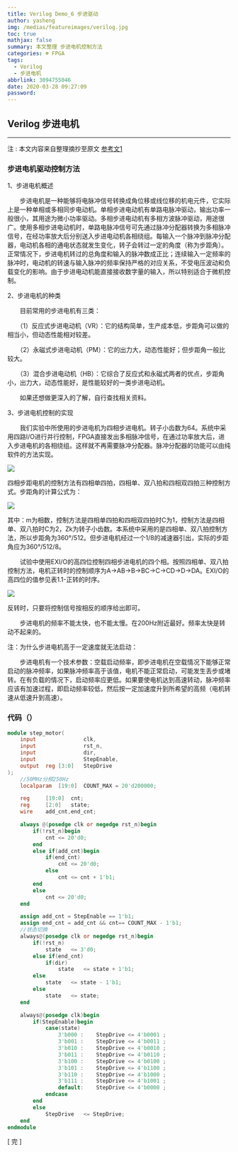 ```yaml
---
title: Verilog Demo_6 步进驱动
author: yasheng
img: /medias/featureimages/verilog.jpg
toc: true
mathjax: false
summary: 本文整理 步进电机控制方法
categories: ☸ FPGA
tags:
  - Verilog
  - 步进电机
abbrlink: 3094755046
date: 2020-03-28 09:27:09
password:
---
```


## Verilog  步进电机

---

注 : 本文内容来自整理摘抄至原文 [参考文1](https://www.cnblogs.com/kongtiao/archive/2011/08/16/2140528.html)

### 步进电机驱动控制方法

1、步进电机概述

　　步进电机是一种能够将电脉冲信号转换成角位移或线位移的机电元件，它实际上是一种单相或多相同步电动机。单相步进电动机有单路电脉冲驱动，输出功率一般很小，其用途为微小功率驱动。多相步进电动机有多相方波脉冲驱动，用途很广。使用多相步进电动机时，单路电脉冲信号可先通过脉冲分配器转换为多相脉冲信号，在经功率放大后分别送入步进电动机各相绕组。每输入一个脉冲到脉冲分配器，电动机各相的通电状态就发生变化，转子会转过一定的角度（称为步距角）。正常情况下，步进电机转过的总角度和输入的脉冲数成正比；连续输入一定频率的脉冲时，电动机的转速与输入脉冲的频率保持严格的对应关系，不受电压波动和负载变化的影响。由于步进电动机能直接接收数字量的输入，所以特别适合于微机控制。

2、步进电机的种类

　　目前常用的步进电机有三类：

　　（1）反应式步进电动机（VR）：它的结构简单，生产成本低，步距角可以做的相当小，但动态性能相对较差。

　　（2）永磁式步进电动机（PM）：它的出力大，动态性能好；但步距角一般比较大。

　　（3）混合步进电动机（HB）：它综合了反应式和永磁式两者的优点，步距角小，出力大，动态性能好，是性能较好的一类步进电动机。

　　如果还想做更深入的了解，自行查找相关资料。

3、步进电机控制的实现

　　我们实验中所使用的步进电机为四相步进电机。转子小齿数为64。系统中采用四路I/O进行并行控制，FPGA直接发出多相脉冲信号，在通过功率放大后，进入步进电机的各相绕组。这样就不再需要脉冲分配器。脉冲分配器的功能可以由纯软件的方法实现。

<img src="/images/post_images/verilog_demo_06_step_motor/step_motor_1.png">

四相步距电机的控制方法有四相单四拍，四相单、双八拍和四相双四拍三种控制方式。步距角的计算公式为：

<img src="/images/post_images/verilog_demo_06_step_motor/step_motor_2.png">

其中：m为相数，控制方法是四相单四拍和四相双四拍时C为1，控制方法是四相单、双八拍时C为2，Zk为转子小齿数。本系统中采用的是四相单、双八拍控制方法，所以步距角为360°/512。但步进电机经过一个1/8的减速器引出，实际的步距角应为360°/512/8。

　　试验中使用EXI/O的高四位控制四相步进电机的四个相。按照四相单、双八拍控制方法，电机正转时的控制顺序为A→AB→B→BC→C→CD→D→DA。EXI/O的高四位的值参见表1.1-正转的时序。

<img src="/images/post_images/verilog_demo_06_step_motor/step_motor_3.png">

反转时，只要将控制信号按相反的顺序给出即可。

　　步进电机的频率不能太快，也不能太慢。在200Hz附近最好。频率太快是转动不起来的。

注：为什么步进电机高于一定速度就无法启动：

　　步进电机有一个技术参数：空载启动频率，即步进电机在空载情况下能够正常启动的脉冲频率，如果脉冲频率高于该值，电机不能正常启动，可能发生丢步或堵转。在有负载的情况下，启动频率应更低。如果要使电机达到高速转动，脉冲频率应该有加速过程，即启动频率较低，然后按一定加速度升到所希望的高频（电机转速从低速升到高速）。

### 代码（）

```verilog
module step_motor(
    input				clk,
    input				rst_n,
    input				dir,
    input				StepEnable, 
    output	reg [3:0]	StepDrive
);
    //50MHz分频250Hz
    localparam	[19:0]	COUNT_MAX = 20'd200000;

    reg		[19:0]	cnt;
    reg		[2:0] 	state; 
    wire	add_cnt,end_cnt;	

    always @(posedge clk or negedge rst_n)begin
        if(!rst_n)begin
            cnt <= 20'd0;
        end
        else if(add_cnt)begin
            if(end_cnt)
                cnt <= 20'd0;
            else
                cnt <= cnt + 1'b1;
        end
        else
            cnt	<= 20'd0;
    end

    assign add_cnt = StepEnable == 1'b1;       
    assign end_cnt = add_cnt && cnt== COUNT_MAX - 1'b1;   
    //状态切换
    always@(posedge clk or negedge rst_n)begin
        if(!rst_n)
            state	<= 3'd0;
        else if(end_cnt)
            if(dir)
                state	<= state + 1'b1;
        else
            state	<= state - 1'b1;
        else
            state	<= state;
    end	

    always@(posedge clk)begin
        if(StepEnable)begin
            case(state)
                3'b000 :    StepDrive <= 4'b0001 ; 
                3'b001 :    StepDrive <= 4'b0011 ; 
                3'b010 :    StepDrive <= 4'b0010 ; 
                3'b011 :    StepDrive <= 4'b0110 ; 
                3'b100 :    StepDrive <= 4'b0100 ; 
                3'b101 :    StepDrive <= 4'b1100 ; 
                3'b110 :    StepDrive <= 4'b1000 ; 
                3'b111 :    StepDrive <= 4'b1001 ;  
                default:	StepDrive <= 4'b0000 ; 
            endcase
        end
        else
            StepDrive	<= StepDrive;
    end	
endmodule
```



[  完  ]